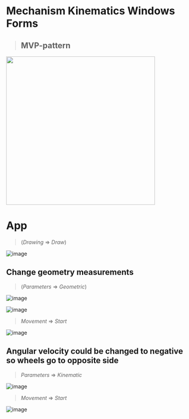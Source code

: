 # Mechanism Kinematics Windows Forms
> ## MVP-pattern </br>
<img src="https://user-images.githubusercontent.com/111363234/205174622-c8bfb77d-b85c-4852-bfe1-f865637eaf41.png" width="400" height="400" /> 

# App </br>
> (*Drawing* => *Draw*)

![image](https://user-images.githubusercontent.com/111363234/205174928-d9b079ae-e2ce-4ec6-a467-479b42b1aa72.png) </br> 

## Change geometry measurements </br>
> (*Parameters* => *Geometric*)

![image](https://user-images.githubusercontent.com/111363234/205175013-1ca428b7-c4f1-4982-97e1-94d537f72b1d.png)

![image](https://user-images.githubusercontent.com/111363234/205175025-1c732c21-a55f-44dd-b0bd-744a79700617.png)

> *Movement* => *Start* </br>

![image](https://user-images.githubusercontent.com/111363234/205175082-f4fd22be-22cf-41e8-a7f0-dd8a32754836.png) </br>

## Angular velocity could be changed to negative so wheels go to opposite side
> *Parameters* => *Kinematic* </br>

![image](https://user-images.githubusercontent.com/111363234/205175698-def916c9-56a3-4fe3-8e32-d940b37e738e.png)

> *Movement* => *Start* </br>

![image](https://user-images.githubusercontent.com/111363234/205175132-2c42a216-7031-4bb0-9681-1195b24fccb9.png)
